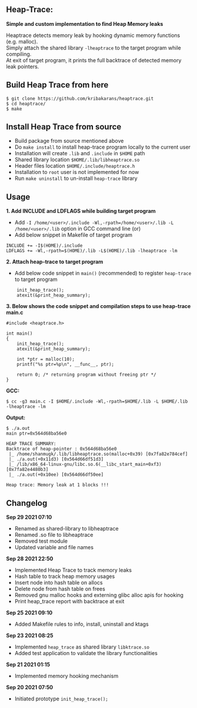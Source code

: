 
## Heap-Trace:
**Simple and custom implementation to find Heap Memory leaks**

Heaptrace detects memory leak by hooking dynamic memory functions (e.g. malloc).<br>
Simply attach the shared library ```-lheaptrace``` to the target program while compiling.<br>
At exit of target program, it prints the full backtrace of detected memory leak pointers.<br>

## Build Heap Trace from here
```
$ git clone https://github.com/kribakarans/heaptrace.git
$ cd heaptrace/
$ make
```
## Install Heap Trace from source
- Build package from source mentioned above
- Do ```make install``` to install heap-trace program locally to the current user
- Installation will create ```.lib``` and ```.include``` in ```$HOME``` path
- Shared library location ```$HOME/.lib/libheaptrace.so```
- Header files location ```$HOME/.include/heaptrace.h```
- Installation to ```root``` user is not implemented for now
- Run ```make uninstall``` to un-install ```heap-trace``` library
## Usage
**1. Add INCLUDE and LDFLAGS while building target program**
- Add ```-I /home/<user>/.include -Wl,-rpath=/home/<user>/.lib -L /home/<user>/.lib``` option in GCC command line (or)<br>
- Add below snippet in Makefile of target program
```
INCLUDE += -I$(HOME)/.include
LDFLAGS += -Wl,-rpath=$(HOME)/.lib -L$(HOME)/.lib -lheaptrace -lm
``` 

**2. Attach heap-trace to target program**
- Add below code snippet in ```main()``` (recommended) to register ```heap-trace``` to target program
```
    init_heap_trace();
    atexit(&print_heap_summary);
```
**3. Below shows the code snippet and compilation steps to use heap-trace**<br>
**main.c**
```
#include <heaptrace.h>

int main()
{
	init_heap_trace();
	atexit(&print_heap_summary);

	int *ptr = malloc(10);
	printf("%s ptr=%p\n", __func__, ptr);

	return 0; /* returning program without freeing ptr */
}
```
**GCC:**
```
$ cc -g3 main.c -I $HOME/.include -Wl,-rpath=$HOME/.lib -L $HOME/.lib -lheaptrace -lm
```
**Output:**
```
$ ./a.out 
main ptr=0x564d68ba56e0

HEAP TRACE SUMMARY:
Backtrace of heap-pointer : 0x564d68ba56e0
 |_ /home/shanmugk/.lib/libheaptrace.so(malloc+0x39) [0x7fa82e784cef]
 |_ ./a.out(+0x11d3) [0x564d66df51d3]
 |_ /lib/x86_64-linux-gnu/libc.so.6(__libc_start_main+0xf3) [0x7fa82e4480b3]
 |_ ./a.out(+0x10ee) [0x564d66df50ee]

Heap trace: Memory leak at 1 blocks !!!
```

## Changelog

**Sep 29 2021 07:10**
- Renamed as shared-library to libheaptrace
- Renamed .so file to libheaptrace
- Removed test module
- Updated variable and file names

**Sep 28 2021 22:50**
- Implemented Heap Trace to track memory leaks
- Hash table to track heap memory usages
- Insert node into hash table on allocs
- Delete node from hash table on frees
- Removed gnu malloc hooks and externing glibc alloc apis for hooking 
- Print heap_trace report with backtrace at exit

**Sep 25 2021 09:10**
- Added Makefile rules to info, install, uninstall and ktags

**Sep 23 2021 08:25**
- Implemented ```heap_trace``` as shared library ```libktrace.so```
- Added test application to validate the library functionalities

**Sep 21 2021 01:15**
- Implemented memory hooking mechanism

**Sep 20 2021 07:50**
- Initiated prototype ```init_heap_trace();```
